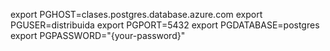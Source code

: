 export PGHOST=clases.postgres.database.azure.com
export PGUSER=distribuida
export PGPORT=5432
export PGDATABASE=postgres
export PGPASSWORD="{your-password}" 